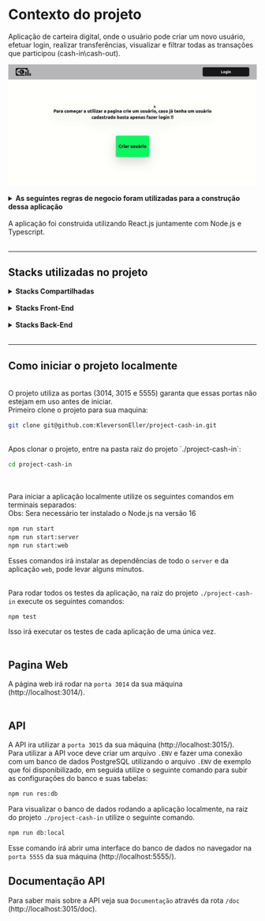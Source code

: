 # **Contexto do projeto**

Aplicação de carteira digital, onde o usuário pode criar um novo usuário, efetuar login, realizar transferências, visualizar e filtrar todas as transações que participou (cash-in\cash-out).
<br />

![img](packages/web/src/images/gif-cash-in.gif)

<details>
<summary><strong>As seguintes regras de negocio foram utilizadas para a construção dessa aplicação</strong></summary><br />

* Qualquer pessoa deverá poder fazer parte. Para isso, basta realizar o cadastro informando username e password.

* Deve-se garantir que cada username seja único e composto por, pelo menos, 3 caracteres.

* Deve-se garantir que a password seja composta por pelo menos 8 caracteres, um número e uma letra maiúscula. Lembre-se que ela deverá ser hashada ao ser armazenada no banco.

* Durante o processo de cadastro de um novo usuário, sua respectiva conta deverá ser criada automaticamente na tabela Accounts com um balance de R$ 100,00. É importante ressaltar que caso ocorra algum problema e o usuário não seja criado,  a tabela Accounts não deverá ser afetada.

* Todo usuário deverá conseguir logar na aplicação informando username e password. Caso o login seja bem-sucedido, um token JWT (com 24h de validade) deverá ser fornecido.

* Todo usuário logado (ou seja, que apresente um token válido) deverá ser capaz de visualizar seu próprio balance atual. Um usuário A não pode visualizar o balance de um usuário B, por exemplo.

* Todo usuário logado (ou seja, que apresente um token válido) deverá ser capaz de realizar um cash-out informando o username do usuário que sofrerá o cash-in), caso apresente balance suficiente para isso. Atente-se ao fato de que um usuário não deverá ter a possibilidade de realizar uma transferência para si mesmo.

* Toda nova transação bem-sucedida deverá ser registrada na tabela Transactions. Em casos de falhas transacionais, a tabela Transactions não deverá ser afetada.

* Todo usuário logado (ou seja, que apresente um token válido) deverá ser capaz de visualizar as transações financeiras (cash-out e cash-in) que participou. Caso o usuário não tenha participado de uma determinada transação, ele nunca poderá ter acesso à ela.

* Todo usuário logado (ou seja, que apresente um token válido) deverá ser capaz de filtrar as transações financeiras que participou por:
  - Data de realização da transação e/ou (cash-in\cash-out)
</details>

<br />
A aplicação foi construida utilizando React.js juntamente com Node.js e Typescript.
<br /><br />
<hr/>

## **Stacks utilizadas no projeto**

<details>
  <summary><strong>Stacks Compartilhadas</strong></summary><br />

  * <a href="https://eslint.org/" target="_blank" rel="external"><span><strong>Lint</strong></span></a> - Mantém um padrão no código da aplicação.

  * <a href="https://www.typescriptlang.org/" target="_blank" rel="external"><span><strong>TypeScript</strong></span></a> - Mantém um código legível e evitando erros comuns.

  * <a href="https://www.npmjs.com/package/react-uuid" target="_blank" rel="external"><span><strong>uuid</strong></span></a> - Ferramenta para geração de ID's únicos.

   * <a href="https://docs.docker.com/" target="_blank" rel="external"><span><strong>Docker</strong></span></a> - Simula o ambiente de desenvolvimento virtualmente.
</details><br />

<details>
  <summary><strong>Stacks Front-End</strong></summary><br />
  
  * <a href="https://vitejs.dev/" target="_blank" rel="external"><span><strong>Vite.js</strong></span></a> - Ferramenta de configuração para uma aplicação React.

  * <a href="https://www.npmjs.com/package/axios" target="_blank" rel="external"><span><strong>Axios</strong></span></a> - Utilizado para fazer as requisições das API's.

  * <a href="https://www.npmjs.com/package/react-router-dom" target="_blank" rel="external"><span><strong>React-Router-dom</strong></span></a> - Gerenciamento das rotas no React.

  * <a href="https://zustand-demo.pmnd.rs/" target="_blank" rel="external"><span><strong>Zustand</strong></span></a> - Ferramenta para gerenciamento de estados globais.

  * <a href="https://tailwindcss.com/" target="_blank" rel="external"><span><strong>Tailwind-css</strong></span></a> - Ferramenta para estilização de componentes.
</details><br />

<details>
  <summary><strong>Stacks Back-End</strong></summary><br />

  * <a href="https://www.prisma.io/docs" target="_blank" rel="external"><span><strong>Prisma ORM</strong></span></a> - ORM de bancos relacionais e não relacionais para Node.js.

  * <a href="https://www.postgresql.org/docs/" target="_blank" rel="external"><span><strong>PostegreSQL</strong></span></a> - Gerenciamento de banco de dado relacional.

  * <a href="https://www.npmjs.com/package/cors" target="_blank" rel="external"><span><strong>Cors</strong></span></a> - Ferramenta de exibição de domínios.

  * <a href="https://www.npmjs.com/package/express" target="_blank" rel="external"><span><strong>Express</strong></span></a> - Ferramenta para Node.js para construção de servidores web.

  * <a href="https://www.npmjs.com/package/express-async-errors" target="_blank" rel="external"><span><strong>Express-async-errors</strong></span></a> - Ferramenta para captura de erros da aplicação.

  * <a href="https://www.npmjs.com/package/http-status-codes" target="_blank" rel="external"><span><strong>HTTP-status-codes</strong></span></a> - Padroniza códigos de status HTTP.

  * <a href="https://joi.dev/" target="_blank" rel="external"><span><strong>JOI</strong></span></a> - Ferramenta para validação de dados.

  * <a href="https://www.npmjs.com/package/jsonwebtoken" target="_blank" rel="external"><span><strong>JWT</strong></span></a> - Ferramenta de criptografia de dados.

   * <a href="https://jestjs.io/pt-BR/" target="_blank" rel="external"><span><strong>Jest</strong></span></a> - Ferramenta de construção de testes automatizados.

   * <a href="https://swagger.io/docs/" target="_blank" rel="external"><span><strong>Swagger UI</strong></span></a> - Ferramenta para criação da documentação da API.

  * <a href="https://www.npmjs.com/package/bcrypt" target="_blank" rel="external"><span><strong>Bcrypt</strong></span></a> - Ferramenta para criptografia de senha.
</details>
<br />
<hr/>

## **Como iniciar o projeto localmente**
<br />
O projeto utiliza as portas (3014, 3015 e 5555) garanta que essas portas não estejam em uso antes de iniciar.
<br />
Primeiro clone o projeto para sua maquina:
<br />

```sh
git clone git@github.com:KleversonEller/project-cash-in.git
```
<br />
Apos clonar o projeto, entre na pasta raiz do projeto `./project-cash-in`:
<br />

```sh
cd project-cash-in
```
<br />
<!-- Em seguida execute o seguinte comando para iniciar a aplicação via Docker-compose:
<br />

<!-- ```sh -->
<!-- npm run start:docker -->
<!-- ``` -->

<br />
Para iniciar a aplicação localmente utilize os seguintes comandos em terminais separados:
<br />
Obs: Sera necessário ter instalado o Node.js na versão 16
<br />

```sh
npm run start
npm run start:server
npm run start:web
```

Esses comandos irá instalar as dependências de todo o `server` e da aplicação `web`, pode levar alguns minutos.
<br /><br />

Para rodar todos os testes da aplicação, na raiz do projeto `./project-cash-in` execute os seguintes comandos:

```sh
npm test
```

Isso irá executar os testes de cada aplicação de uma única vez.
<br /><br />

## **Pagina Web**

A página web irá rodar na `porta 3014` da sua máquina (http://localhost:3014/).
<br /><br />

## **API**

A API ira utilizar a `porta 3015` da sua máquina (http://localhost:3015/).
<br />
Para utilizar a API voce deve criar um arquivo `.ENV` e fazer uma conexão com um banco de dados PostgreSQL utilizando o arquivo `.ENV` de exemplo que foi disponibilizado, em seguida utilize o seguinte comando para subir as configurações do banco e suas tabelas:
<br />

```sh
npm run res:db
```


<!-- Caso queira conferir as informações no banco de dados, utilizando Docker, na raiz do projeto `./teste-tecnico-NG` utilize os seguintes comandos para visualizar o banco de dados. -->
<!-- <br /> -->

<!-- ```sh -->
<!-- npm run com
npx prisma studio -->
<!-- ``` -->

<!-- Isso ira abrir o banco de dados direto no navegador utilizando a `porta 5555` da sua máquina (http://localhost:5555/). -->
<!-- <br /> -->

Para visualizar o banco de dados rodando a aplicação localmente, na raiz do projeto `./project-cash-in` utilize o seguinte comando.

```sh
npm run db:local
```

Esse comando irá abrir uma interface do banco de dados no navegador na `porta 5555` da sua máquina (http://localhost:5555/).
<br />

## **Documentação API**

Para saber mais sobre a API veja sua `Documentação` através da rota `/doc` (http://localhost:3015/doc).
